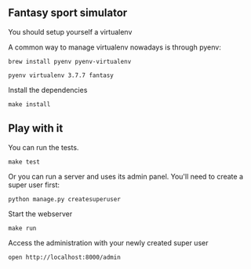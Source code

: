 ## Fantasy sport simulator

You should setup yourself a virtualenv

A common way to manage virtualenv nowadays is through pyenv:

`brew install pyenv pyenv-virtualenv`

`pyenv virtualenv 3.7.7 fantasy`

Install the dependencies

`make install`

## Play with it

You can run the tests.

`make test`

Or you can run a server and uses its admin panel. You'll need to create a super user first:

`python manage.py createsuperuser`

Start the webserver

`make run`

Access the administration with your newly created super user

`open http://localhost:8000/admin`